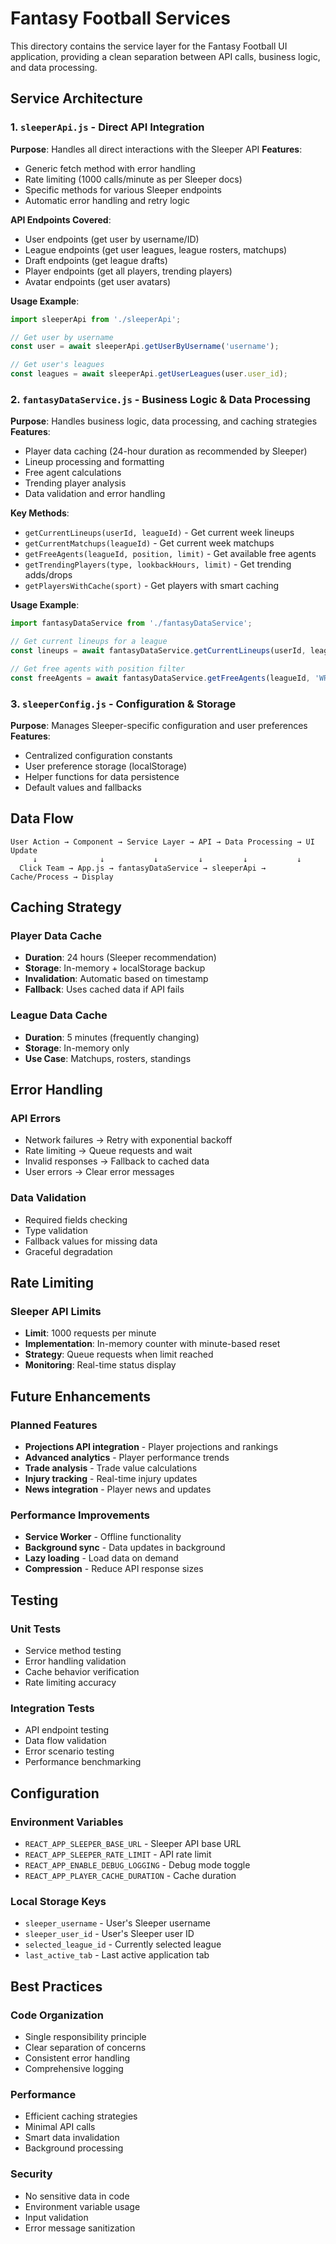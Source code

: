 # Fantasy Football Services

This directory contains the service layer for the Fantasy Football UI application, providing a clean separation between API calls, business logic, and data processing.

## Service Architecture

### 1. `sleeperApi.js` - Direct API Integration
**Purpose**: Handles all direct interactions with the Sleeper API
**Features**:
- Generic fetch method with error handling
- Rate limiting (1000 calls/minute as per Sleeper docs)
- Specific methods for various Sleeper endpoints
- Automatic error handling and retry logic

**API Endpoints Covered**:
- User endpoints (get user by username/ID)
- League endpoints (get user leagues, league rosters, matchups)
- Draft endpoints (get league drafts)
- Player endpoints (get all players, trending players)
- Avatar endpoints (get user avatars)

**Usage Example**:
```javascript
import sleeperApi from './sleeperApi';

// Get user by username
const user = await sleeperApi.getUserByUsername('username');

// Get user's leagues
const leagues = await sleeperApi.getUserLeagues(user.user_id);
```

### 2. `fantasyDataService.js` - Business Logic & Data Processing
**Purpose**: Handles business logic, data processing, and caching strategies
**Features**:
- Player data caching (24-hour duration as recommended by Sleeper)
- Lineup processing and formatting
- Free agent calculations
- Trending player analysis
- Data validation and error handling

**Key Methods**:
- `getCurrentLineups(userId, leagueId)` - Get current week lineups
- `getCurrentMatchups(leagueId)` - Get current week matchups
- `getFreeAgents(leagueId, position, limit)` - Get available free agents
- `getTrendingPlayers(type, lookbackHours, limit)` - Get trending adds/drops
- `getPlayersWithCache(sport)` - Get players with smart caching

**Usage Example**:
```javascript
import fantasyDataService from './fantasyDataService';

// Get current lineups for a league
const lineups = await fantasyDataService.getCurrentLineups(userId, leagueId);

// Get free agents with position filter
const freeAgents = await fantasyDataService.getFreeAgents(leagueId, 'WR', 25);
```

### 3. `sleeperConfig.js` - Configuration & Storage
**Purpose**: Manages Sleeper-specific configuration and user preferences
**Features**:
- Centralized configuration constants
- User preference storage (localStorage)
- Helper functions for data persistence
- Default values and fallbacks

## Data Flow

```
User Action → Component → Service Layer → API → Data Processing → UI Update
     ↓              ↓           ↓         ↓         ↓           ↓
  Click Team → App.js → fantasyDataService → sleeperApi → Cache/Process → Display
```

## Caching Strategy

### Player Data Cache
- **Duration**: 24 hours (Sleeper recommendation)
- **Storage**: In-memory + localStorage backup
- **Invalidation**: Automatic based on timestamp
- **Fallback**: Uses cached data if API fails

### League Data Cache
- **Duration**: 5 minutes (frequently changing)
- **Storage**: In-memory only
- **Use Case**: Matchups, rosters, standings

## Error Handling

### API Errors
- Network failures → Retry with exponential backoff
- Rate limiting → Queue requests and wait
- Invalid responses → Fallback to cached data
- User errors → Clear error messages

### Data Validation
- Required fields checking
- Type validation
- Fallback values for missing data
- Graceful degradation

## Rate Limiting

### Sleeper API Limits
- **Limit**: 1000 requests per minute
- **Implementation**: In-memory counter with minute-based reset
- **Strategy**: Queue requests when limit reached
- **Monitoring**: Real-time status display

## Future Enhancements

### Planned Features
- **Projections API integration** - Player projections and rankings
- **Advanced analytics** - Player performance trends
- **Trade analysis** - Trade value calculations
- **Injury tracking** - Real-time injury updates
- **News integration** - Player news and updates

### Performance Improvements
- **Service Worker** - Offline functionality
- **Background sync** - Data updates in background
- **Lazy loading** - Load data on demand
- **Compression** - Reduce API response sizes

## Testing

### Unit Tests
- Service method testing
- Error handling validation
- Cache behavior verification
- Rate limiting accuracy

### Integration Tests
- API endpoint testing
- Data flow validation
- Error scenario testing
- Performance benchmarking

## Configuration

### Environment Variables
- `REACT_APP_SLEEPER_BASE_URL` - Sleeper API base URL
- `REACT_APP_SLEEPER_RATE_LIMIT` - API rate limit
- `REACT_APP_ENABLE_DEBUG_LOGGING` - Debug mode toggle
- `REACT_APP_PLAYER_CACHE_DURATION` - Cache duration

### Local Storage Keys
- `sleeper_username` - User's Sleeper username
- `sleeper_user_id` - User's Sleeper user ID
- `selected_league_id` - Currently selected league
- `last_active_tab` - Last active application tab

## Best Practices

### Code Organization
- Single responsibility principle
- Clear separation of concerns
- Consistent error handling
- Comprehensive logging

### Performance
- Efficient caching strategies
- Minimal API calls
- Smart data invalidation
- Background processing

### Security
- No sensitive data in code
- Environment variable usage
- Input validation
- Error message sanitization
